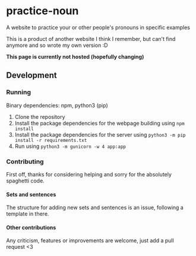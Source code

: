 # practice-noun
A website to practice your or other people's pronouns in specific examples

This is a product of another website I think I remember, but can't find anymore and so wrote my own version :D

**This page is currently not hosted (hopefully changing)**

## Development
### Running
Binary dependencies: npm, python3 (pip)

1. Clone the repository
2. Install the package dependencies for the webpage building using `npm install`
3. Install the package dependencies for the server using `python3 -m pip install -r requirements.txt`
4. Run using `python3 -m gunicorn -w 4 app:app`

### Contributing
First off, thanks for considering helping and sorry for the absolutely spaghetti code.
#### Sets and sentences
The structure for adding new sets and sentences is an issue, following a template in there.
#### Other contributions
Any criticism, features or improvements are welcome, just add a pull request <3
